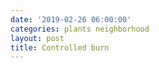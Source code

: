 ```yaml
---
date: '2019-02-26 06:00:00'
categories: plants neighborhood
layout: post
title: Controlled burn
---
```


